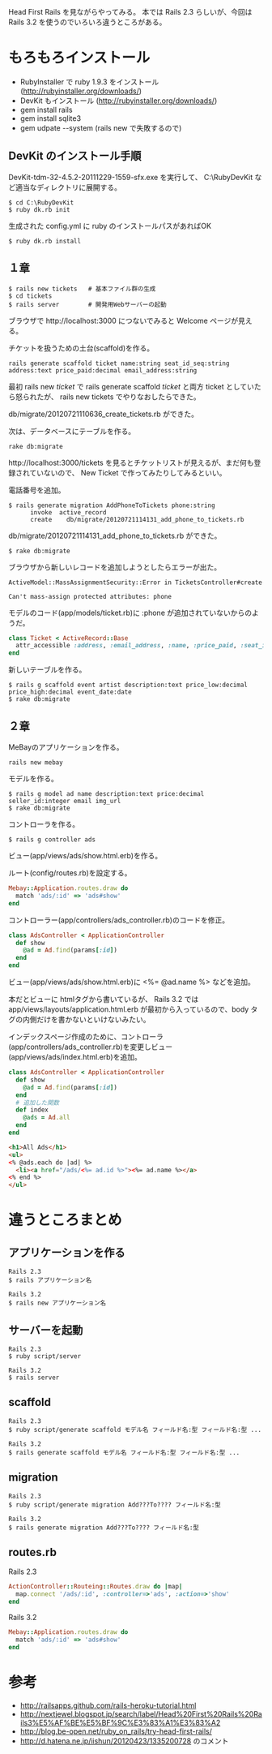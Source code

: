﻿
Head First Rails を見ながらやってみる。
本では Rails 2.3 らしいが、今回は Rails 3.2 を使うのでいろいろ違うところがある。



# もろもろインストール

* RubyInstaller で ruby 1.9.3 をインストール (http://rubyinstaller.org/downloads/)
* DevKit もインストール (http://rubyinstaller.org/downloads/)
* gem install rails
* gem install sqlite3
* gem udpate --system (rails new で失敗するので)

## DevKit のインストール手順

DevKit-tdm-32-4.5.2-20111229-1559-sfx.exe を実行して、 C:\RubyDevKit など適当なディレクトリに展開する。

```
$ cd C:\RubyDevKit
$ ruby dk.rb init
```

生成された config.yml に ruby のインストールパスがあればOK

```
$ ruby dk.rb install
```

## １章

```
$ rails new tickets   # 基本ファイル群の生成
$ cd tickets
$ rails server        # 開発用Webサーバーの起動
```

ブラウザで http://localhost:3000 につないでみると Welcome ページが見える。

チケットを扱うための土台(scaffold)を作る。

```
rails generate scaffold ticket name:string seat_id_seq:string address:text price_paid:decimal email_address:string
```

最初 rails new *ticket* で rails generate scaffold *ticket* と両方 ticket としていたら怒られたが、 rails new tickets でやりなおしたらできた。

db/migrate/20120721110636_create_tickets.rb ができた。

次は、データベースにテーブルを作る。

```
rake db:migrate
```

http://localhost:3000/tickets を見るとチケットリストが見えるが、まだ何も登録されていないので、 New Ticket で作ってみたりしてみるといい。

電話番号を追加。

```
$ rails generate migration AddPhoneToTickets phone:string
      invoke  active_record
      create    db/migrate/20120721114131_add_phone_to_tickets.rb
```

db/migrate/20120721114131_add_phone_to_tickets.rb ができた。

```
$ rake db:migrate
```

ブラウザから新しいレコードを追加しようとしたらエラーが出た。

```
ActiveModel::MassAssignmentSecurity::Error in TicketsController#create

Can't mass-assign protected attributes: phone
```

モデルのコード(app/models/ticket.rb)に :phone が追加されていないからのようだ。

```ruby
class Ticket < ActiveRecord::Base
  attr_accessible :address, :email_address, :name, :price_paid, :seat_id_seq :phone
end
```

新しいテーブルを作る。

```
$ rails g scaffold event artist description:text price_low:decimal price_high:decimal event_date:date
$ rake db:migrate
```
## ２章

MeBayのアプリケーションを作る。

```
rails new mebay
```

モデルを作る。

```
$ rails g model ad name description:text price:decimal seller_id:integer email img_url
$ rake db:migrate
```

コントローラを作る。

```
$ rails g controller ads
```

ビュー(app/views/ads/show.html.erb)を作る。

ルート(config/routes.rb)を設定する。

```ruby
Mebay::Application.routes.draw do
  match 'ads/:id' => 'ads#show'
end
```

コントローラー(app/controllers/ads_controller.rb)のコードを修正。

```ruby
class AdsController < ApplicationController
  def show
    @ad = Ad.find(params[:id])
  end
end
```

ビュー(app/views/ads/show.html.erb)に <%= @ad.name %> などを追加。

本だとビューに htmlタグから書いているが、 Rails 3.2 では app/views/layouts/application.html.erb が最初から入っているので、body タグの内側だけを書かないといけないみたい。

インデックスページ作成のために、コントローラ(app/controllers/ads_controller.rb)を変更しビュー(app/views/ads/index.html.erb)を追加。

```ruby
class AdsController < ApplicationController
  def show
    @ad = Ad.find(params[:id])
  end
  # 追加した関数
  def index
    @ads = Ad.all
  end
end
```

```html
<h1>All Ads</h1>
<ul>
<% @ads.each do |ad| %>
  <li><a href="/ads/<%= ad.id %>"><%= ad.name %></a>
<% end %>
</ul>
```

# 違うところまとめ

## アプリケーションを作る

```
Rails 2.3
$ rails アプリケーション名

Rails 3.2
$ rails new アプリケーション名
```

## サーバーを起動

```
Rails 2.3
$ ruby script/server

Rails 3.2
$ rails server
```

## scaffold

```
Rails 2.3
$ ruby script/generate scaffold モデル名 フィールド名:型 フィールド名:型 ...

Rails 3.2
$ rails generate scaffold モデル名 フィールド名:型 フィールド名:型 ...
```

## migration

```
Rails 2.3
$ ruby script/generate migration Add???To???? フィールド名:型

Rails 3.2
$ rails generate migration Add???To???? フィールド名:型
```

## routes.rb

Rails 2.3
```ruby
ActionController::Routeing::Routes.draw do |map|
  map.connect '/ads/:id', :controller=>'ads', :action=>'show'
end
```

Rails 3.2
```ruby
Mebay::Application.routes.draw do
  match 'ads/:id' => 'ads#show'
end
```

# 参考
* http://railsapps.github.com/rails-heroku-tutorial.html
* http://nextjewel.blogspot.jp/search/label/Head%20First%20Rails%20Rails3%E5%AF%BE%E5%BF%9C%E3%83%A1%E3%83%A2
* http://blog.be-open.net/ruby_on_rails/try-head-first-rails/
* http://d.hatena.ne.jp/iishun/20120423/1335200728 のコメント
